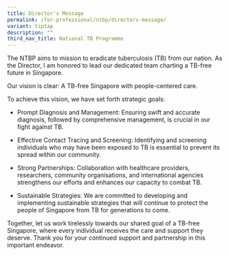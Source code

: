 ```yaml
---
title: Director's Message
permalink: /for-professional/ntbp/directors-message/
variant: tiptap
description: ""
third_nav_title: National TB Programme
---
```

<p>The NTBP aims to mission to eradicate tuberculosis (TB) from our nation.
As the Director, I am honored to lead our dedicated team charting a TB-free
future in Singapore.</p>
<p>Our vision is clear: A TB-free Singapore with people-centered care.</p>
<p>To achieve this vision, we have set forth strategic goals:</p>
<ul data-tight="true" class="tight">
<li>
<p>Prompt Diagnosis and Management: Ensuring swift and accurate diagnosis,
followed by comprehensive management, is crucial in our fight against TB.</p>
</li>
<li>
<p>Effective Contact Tracing and Screening: Identifying and screening individuals
who may have been exposed to TB is essential to prevent its spread within
our community.</p>
</li>
<li>
<p>Strong Partnerships: Collaboration with healthcare providers, researchers,
community organisations, and international agencies strengthens our efforts
and enhances our capacity to combat TB.</p>
</li>
<li>
<p>Sustainable Strategies: We are committed to developing and implementing
sustainable strategies that will continue to protect the people of Singapore
from TB for generations to come.</p>
</li>
</ul>
<p>Together, let us work tirelessly towards our shared goal of a TB-free
Singapore, where every individual receives the care and support they deserve.
Thank you for your continued support and partnership in this important
endeavor.</p>